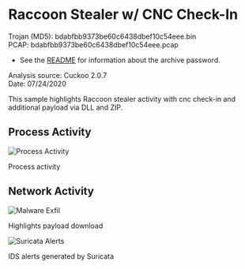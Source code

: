 # Raccoon Stealer w/ CNC Check-In

Trojan (MD5): bdabfbb9373be60c6438dbef10c54eee.bin  
PCAP: bdabfbb9373be60c6438dbef10c54eee.pcap  

* See the [README](https://github.com/jstrosch/malware-samples) for information about the archive password.  

Analysis source: Cuckoo 2.0.7  
Date: 07/24/2020 

This sample highlights Raccoon stealer activity with cnc check-in and additional payload via DLL and ZIP. 

## Process Activity

![Process Activity](https://user-images.githubusercontent.com/1920756/90817467-7bca3080-e2f3-11ea-8f70-27db4d4ef0ba.png)  

Process activity

## Network Activity

![Malware Exfil](https://user-images.githubusercontent.com/1920756/90817475-7ff64e00-e2f3-11ea-90dd-344855790715.png)    

Highlights payload download

![Suricata Alerts](https://user-images.githubusercontent.com/1920756/90817480-81277b00-e2f3-11ea-985f-f3a752dd4c91.png)

IDS alerts generated by Suricata